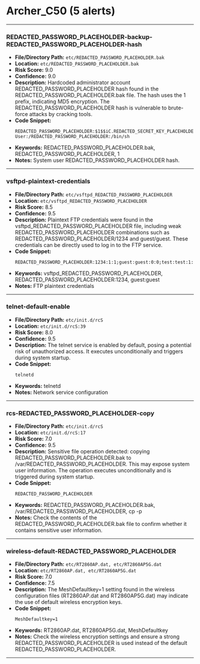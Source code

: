 # Archer_C50 (5 alerts)

---

### REDACTED_PASSWORD_PLACEHOLDER-backup-REDACTED_PASSWORD_PLACEHOLDER-hash

- **File/Directory Path:** `etc/REDACTED_PASSWORD_PLACEHOLDER.bak`
- **Location:** `etc/REDACTED_PASSWORD_PLACEHOLDER.bak`
- **Risk Score:** 9.0
- **Confidence:** 9.0
- **Description:** Hardcoded administrator account REDACTED_PASSWORD_PLACEHOLDER hash found in the REDACTED_PASSWORD_PLACEHOLDER.bak file. The hash uses the $1$ prefix, indicating MD5 encryption. The REDACTED_PASSWORD_PLACEHOLDER hash is vulnerable to brute-force attacks by cracking tools.
- **Code Snippet:**
  ```
  REDACTED_PASSWORD_PLACEHOLDER:$1$$iC.REDACTED_SECRET_KEY_PLACEHOLDER/:0:0:REDACTED_PASSWORD_PLACEHOLDER User:/REDACTED_PASSWORD_PLACEHOLDER:/bin/sh
  ```
- **Keywords:** REDACTED_PASSWORD_PLACEHOLDER.bak, REDACTED_PASSWORD_PLACEHOLDER, $1$
- **Notes:** System user REDACTED_PASSWORD_PLACEHOLDER hash.

---
### vsftpd-plaintext-credentials

- **File/Directory Path:** `etc/vsftpd_REDACTED_PASSWORD_PLACEHOLDER`
- **Location:** `etc/vsftpd_REDACTED_PASSWORD_PLACEHOLDER`
- **Risk Score:** 8.5
- **Confidence:** 9.5
- **Description:** Plaintext FTP credentials were found in the vsftpd_REDACTED_PASSWORD_PLACEHOLDER file, including weak REDACTED_PASSWORD_PLACEHOLDER combinations such as REDACTED_PASSWORD_PLACEHOLDER/1234 and guest/guest. These credentials can be directly used to log in to the FTP service.
- **Code Snippet:**
  ```
  REDACTED_PASSWORD_PLACEHOLDER:1234:1:1;guest:guest:0:0;test:test:1:1;$
  ```
- **Keywords:** vsftpd_REDACTED_PASSWORD_PLACEHOLDER, REDACTED_PASSWORD_PLACEHOLDER:1234, guest:guest
- **Notes:** FTP plaintext credentials

---
### telnet-default-enable

- **File/Directory Path:** `etc/init.d/rcS`
- **Location:** `etc/init.d/rcS:39`
- **Risk Score:** 8.0
- **Confidence:** 9.5
- **Description:** The telnet service is enabled by default, posing a potential risk of unauthorized access. It executes unconditionally and triggers during system startup.
- **Code Snippet:**
  ```
  telnetd
  ```
- **Keywords:** telnetd
- **Notes:** Network service configuration

---
### rcs-REDACTED_PASSWORD_PLACEHOLDER-copy

- **File/Directory Path:** `etc/init.d/rcS`
- **Location:** `etc/init.d/rcS:17`
- **Risk Score:** 7.0
- **Confidence:** 9.5
- **Description:** Sensitive file operation detected: copying REDACTED_PASSWORD_PLACEHOLDER.bak to /var/REDACTED_PASSWORD_PLACEHOLDER. This may expose system user information. The operation executes unconditionally and is triggered during system startup.
- **Code Snippet:**
  ```
  REDACTED_PASSWORD_PLACEHOLDER
  ```
- **Keywords:** REDACTED_PASSWORD_PLACEHOLDER.bak, /var/REDACTED_PASSWORD_PLACEHOLDER, cp -p
- **Notes:** Check the contents of the REDACTED_PASSWORD_PLACEHOLDER.bak file to confirm whether it contains sensitive user information.

---
### wireless-default-REDACTED_PASSWORD_PLACEHOLDER

- **File/Directory Path:** `etc/RT2860AP.dat, etc/RT2860AP5G.dat`
- **Location:** `etc/RT2860AP.dat, etc/RT2860AP5G.dat`
- **Risk Score:** 7.0
- **Confidence:** 7.5
- **Description:** The MeshDefaultkey=1 setting found in the wireless configuration files (RT2860AP.dat and RT2860AP5G.dat) may indicate the use of default wireless encryption keys.
- **Code Snippet:**
  ```
  MeshDefaultkey=1
  ```
- **Keywords:** RT2860AP.dat, RT2860AP5G.dat, MeshDefaultkey
- **Notes:** Check the wireless encryption settings and ensure a strong REDACTED_PASSWORD_PLACEHOLDER is used instead of the default REDACTED_PASSWORD_PLACEHOLDER.

---
